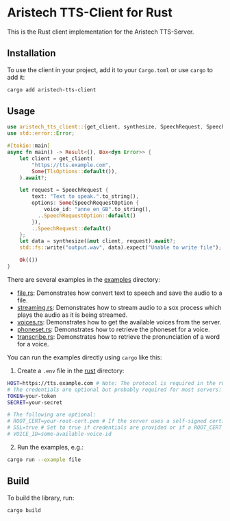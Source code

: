 # Aristech TTS-Client for Rust

This is the Rust client implementation for the Aristech TTS-Server.

## Installation

To use the client in your project, add it to your `Cargo.toml` or use `cargo` to add it:

```sh
cargo add aristech-tts-client
```

## Usage

```rust
use aristech_tts_client::{get_client, synthesize, SpeechRequest, SpeechRequestOption, TlsOptions};
use std::error::Error;

#[tokio::main]
async fn main() -> Result<(), Box<dyn Error>> {
    let client = get_client(
        "https://tts.example.com",
        Some(TlsOptions::default()),
    ).await?;

    let request = SpeechRequest {
        text: "Text to speak.".to_string(),
        options: Some(SpeechRequestOption {
            voice_id: "anne_en_GB".to_string(),
          ..SpeechRequestOption::default()
        }),
        ..SpeechRequest::default()
    };
    let data = synthesize(&mut client, request).await?;
    std::fs::write("output.wav", data).expect("Unable to write file");

    Ok(())
}
```

There are several examples in the [examples](.) directory:

- [file.rs](examples/file.rs): Demonstrates how convert text to speech and save the audio to a file.
- [streaming.rs](examples/streaming.rs): Demonstrates how to stream audio to a sox process which plays the audio as it is being streamed.
- [voices.rs](examples/voices.rs): Demonstrates how to get the available voices from the server.
- [phoneset.rs](examples/phoneset.rs): Demonstrates how to retrieve the phoneset for a voice.
- [transcribe.rs](examples/transcribe.rs): Demonstrates how to retrieve the pronunciation of a word for a voice.

You can run the examples directly using `cargo` like this:

1. Create a `.env` file in the [rust](.) directory:

```sh
HOST=https://tts.example.com # Note: The protocol is required in the rust client
# The credentials are optional but probably required for most servers:
TOKEN=your-token
SECRET=your-secret

# The following are optional:
# ROOT_CERT=your-root-cert.pem # If the server uses a self-signed certificate
# SSL=true # Set to true if credentials are provided or if a ROOT_CERT is provided
# VOICE_ID=some-available-voice-id
```

2. Run the examples, e.g.:

```sh
cargo run --example file
```

## Build

To build the library, run:

```bash
cargo build
```